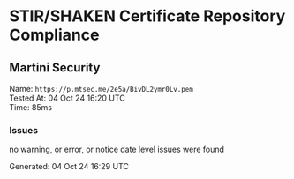 # STIR/SHAKEN Certificate Repository Compliance

## Martini Security

Name: `https://p.mtsec.me/2e5a/BivDL2ymr0Lv.pem`\
Tested At: 04 Oct 24 16:20 UTC\
Time: 85ms

### Issues

no warning, or error, or notice date level issues were found

Generated: 04 Oct 24 16:29 UTC